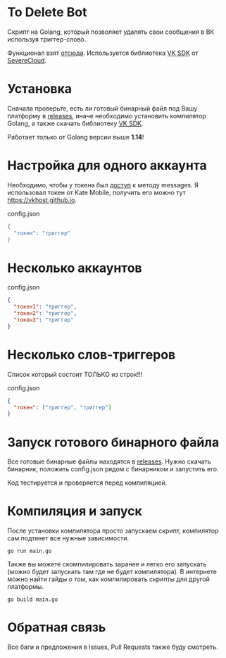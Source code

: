 # To Delete Bot
Скрипт на Golang, который позволяет удалять свои сообщения в ВК используя триггер-слово.

Функционал взят [отсюда](https://github.com/P2LOVE/VK-UserSide-Bot).
Используется библиотека [VK SDK](https://github.com/SevereCloud/vksdk) от [SevereCloud](https://github.com/SevereCloud).

# Установка

Сначала проверьте, есть ли готовый бинарный файл под Вашу платформу в [releases](https://github.com/geosonic/todelete/releases), иначе необходимо установить компилятор Golang, а также скачать библиотеку [VK SDK](https://github.com/SevereCloud/vksdk).

Работает только от Golang версии выше **1.14**!

# Настройка для одного аккаунта

Необходимо, чтобы у токена был [доступ](https://vk.com/dev/messages_api) к методу messages. Я использовал токен от Kate Mobile, получить его можно тут https://vkhost.github.io.

config.json
```go
{
  "токен": "триггер"
}
```

# Несколько аккаунтов

config.json
```json
{
  "токен1": "триггер",
  "токен2": "триггер",
  "токен3": "триггер"
}
```

# Несколько слов-триггеров

Список который состоит ТОЛЬКО из строк!!!

config.json
```json
{
  "токен": ["триггер", "триггер"]
}
```

# Запуск готового бинарного файла

Все готовые бинарные файлы находятся в [releases](https://github.com/geosonic/todelete/releases). Нужно скачать бинарник, положить config.json рядом с бинарником и запустить его.

Код тестируется и проверяется перед компиляцией.

# Компиляция и запуск

После установки компилятора просто запускаем скрипт, компилятор сам подтянет все нужные зависимости.

```shell
go run main.go
```

Также вы можете скомпилировать заранее и легко его запускать (можно будет запускать там где не будет компилятора).
В интернете можно найти гайды о том, как компилировать скрипты для другой платформы.

```shell
go build main.go
```

# Обратная связь

Все баги и предложения в Issues, Pull Requests также буду смотреть.
